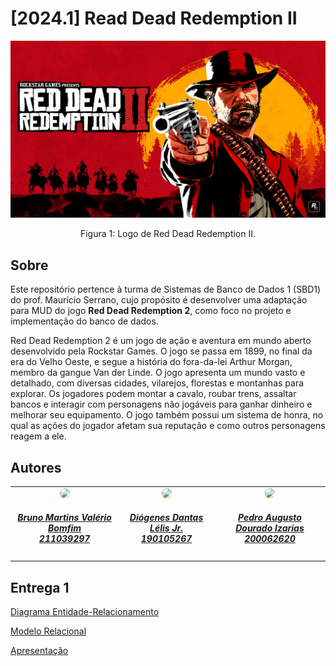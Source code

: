 # [2024.1] Read Dead Redemption II
<div align="center">
    <img src="assets/img/game_logo.jpg"/>
    <p> Figura 1: Logo de Red Dead Redemption II.</p> 
</div>

## Sobre

<p align="justify">

Este repositório pertence à turma de Sistemas de Banco de Dados 1 (SBD1) do prof. Maurício Serrano, cujo propósito é desenvolver uma adaptação para MUD do jogo **Red Dead Redemption 2**, como foco no projeto e implementação do banco de dados.

Red Dead Redemption 2 é um jogo de ação e aventura em mundo aberto desenvolvido pela Rockstar Games. O jogo se passa em 1899, no final da era do Velho Oeste, e segue a história do fora-da-lei Arthur Morgan, membro da gangue Van der Linde. O jogo apresenta um mundo vasto e detalhado, com diversas cidades, vilarejos, florestas e montanhas para explorar. Os jogadores podem montar a cavalo, roubar trens, assaltar bancos e interagir com personagens não jogáveis para ganhar dinheiro e melhorar seu equipamento. O jogo também possui um sistema de honra, no qual as ações do jogador afetam sua reputação e como outros personagens reagem a ele.

</p>

## Autores

<div align="center">
   <table style="margin-left: auto; margin-right: auto;">
        <tr>
            <td align="center">
                <a href="https://github.com/roddas">
                    <img style="border-radius: 50%;" src="https://avatars.githubusercontent.com/u/30751876?v=4" width="150px;"/>
                    <h5 class="text-center">Bruno Martins Valério Bomfim <br>211039297</h5>
                </a>
            </td>
            <td align="center">
                <a href="https://github.com/leonardogonmac">
                    <img style="border-radius: 50%;" src="https://avatars.githubusercontent.com/u/40612642?v=4" width="150px;"/>
                    <h5 class="text-center">Diógenes Dantas Lélis Jr. <br>190105267</h5>
                </a>
            </td>
            <td align="center">
                <a href="https://github.com/SkywalkerSupreme">
                    <img style="border-radius: 50%;" src="https://avatars.githubusercontent.com/u/18017042?v=4" width="150px;"/>
                    <h5 class="text-center">Pedro Augusto Dourado Izarias <br>200062620</h5>
                </a>
            </td>
    </table>
</div>

## Entrega 1
    
[Diagrama Entidade-Relacionamento]()
    
[Modelo Relacional]()

[Apresentação]()